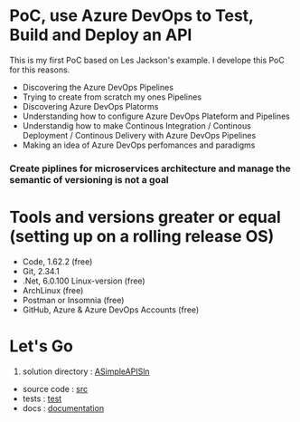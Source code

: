 # PoC, use Azure DevOps to Test, Build and Deploy an API
This is my first PoC based on Les Jackson's example. I develope this PoC for this reasons.
  * Discovering the Azure DevOps Pipelines
  * Trying to create from scratch my ones Pipelines
  * Discovering Azure DevOps Platorms
  * Understanding how to configure Azure DevOps Plateform and Pipelines
  * Understandig how to make Continous Integration / Continous Deployment / Continous Delivery with Azure DevOps Pipelines
  * Making an idea of Azure DevOps perfomances and paradigms

### Create piplines for microservices architecture and manage the semantic of versioning is not a goal

# Tools and versions greater or equal (setting up on a rolling release OS)
  * Code, 1.62.2 (free)
  * Git, 2.34.1
  * .Net, 6.0.100 Linux-version (free)
  * ArchLinux (free)
  * Postman or Insomnia (free)
  * GitHub, Azure & Azure DevOps Accounts (free)

    

# Let's Go

1. solution directory : [ASimpleAPISln](ASimpleAPISln)
  * source code : [src](ASimpleAPISln/src)
  * tests : [test](ASimpleAPISln/test)
  * docs : [documentation](docs)